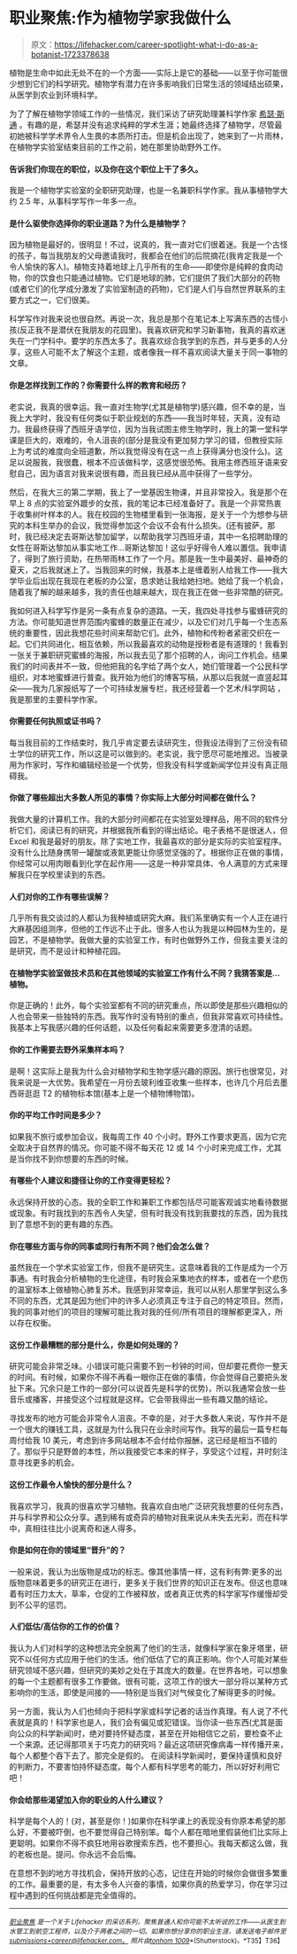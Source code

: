 # 职业聚焦:作为植物学家我做什么

> 原文：<https://lifehacker.com/career-spotlight-what-i-do-as-a-botanist-1723378638>

植物是生命中如此无处不在的一个方面——实际上是它的基础——以至于你可能很少想到它们的科学研究。植物学有潜力在许多影响我们日常生活的领域结出硕果，从医学到农业到环境科学。



为了了解在植物学领域工作的一些情况，我们采访了研究助理兼科学作家 [希瑟·斯通](http://www.friedmagazine.com/) 。有趣的是，希瑟并没有追求纯粹的学术生涯；她最终选择了植物学，尽管最初她被科学学术界令人生畏的本质所打击。但是机会出现了，她来到了一片雨林，在植物学实验室结束目前的工作之前，她在那里协助野外工作。

#### 告诉我们你现在的职位，以及你在这个职位上干了多久。

我是一个植物学实验室的全职研究助理，也是一名兼职科学作家。我从事植物学大约 2.5 年，从事科学写作一年多一点。

#### 是什么驱使你选择你的职业道路？为什么是植物学？

因为植物是最好的，很明显！不过，说真的，我一直对它们很着迷。我是一个古怪的孩子，每当我朋友的父母邀请我时，我都会在他们的后院摘花(我肯定我是一个令人愉快的客人)。植物支持着地球上几乎所有的生命——即使你是纯粹的食肉动物，你的饮食也只能通过植物。它们是地球的肺，它们提供了我们大部分的药物(或者它们的化学成分激发了实验室制造的药物)，它们是人们与自然世界联系的主要方式之一，它们很美。

科学写作对我来说也很自然。再说一次，我总是那个在笔记本上写满东西的古怪小孩(反正我不是潜伏在我朋友的花园里)。我喜欢研究和学习新事物，我真的喜欢迷失在一门学科中。要学的东西太多了。我喜欢综合我学到的东西，并与更多的人分享，这些人可能不太了解这个主题，或者像我一样不喜欢阅读大量关于同一事物的文章。

#### 你是怎样找到工作的？你需要什么样的教育和经历？

老实说，我真的很幸运。我一直对生物学(尤其是植物学)感兴趣，但不幸的是，当我上大学时，我没有任何类似于职业规划的东西——我当时年轻，天真，没有动力。我最终获得了西班牙语学位，因为当我试图主修生物学时，我上的第一堂科学课是巨大的，艰难的，令人沮丧的(部分是我没有更加努力学习的错，但教授实际上为考试的难度向全班道歉，所以我觉得没有在这一点上获得满分也没什么)。这足以说服我，我很蠢，根本不应该做科学，这感觉很恐怖。我用主修西班牙语来安慰自己，因为语言对我来说很有趣，而且我已经从高中获得了一些学分。

然后，在我大三的第二学期，我上了一堂基因生物课，并且非常投入。我是那个在早上 8 点的实验室外踱步的女孩，我的笔记本已经准备好了。我是一个非常热衷于收集树叶样本的人。我在校园的生物楼里看到一张海报，是关于一个为想参与研究的本科生举办的会议，我觉得参加这个会议不会有什么损失。(还有披萨。那时，我已经决定去哥斯达黎加留学，以帮助我学习西班牙语，其中一名招聘助理的女性在哥斯达黎加从事实地工作...哥斯达黎加！这似乎好得令人难以置信。我申请了，得到了旅行资助，在热带雨林工作了一个月。那是我一生中最美好、最神奇的夏天，之后我就迷上了。当我回来的时候，我基本上是缠着别人给我工作——我大学毕业后出现在我现在老板的办公室，恳求她让我给她扫地。她给了我一个机会，随着我了解的越来越多，我的责任也越来越大，现在我正在做一些非常酷的研究。

我如何进入科学写作是另一条有点复杂的道路。一天，我四处寻找参与蜜蜂研究的方法。你可能知道世界范围内蜜蜂的数量正在减少，以及它们对几乎每一个生态系统的重要性，因此我想花些时间来帮助它们。此外，植物和传粉者紧密交织在一起。它们共同进化，相互依赖，所以我最喜欢的动物是授粉者是有道理的！我看到一张关于兼职研究蜜蜂的海报，所以我去见了那个招聘的人，询问工作机会。结果我们的时间表并不一致，但他把我的名字给了两个女人，她们管理着一个公民科学组织，对本地蜜蜂进行普查。我开始为他们的博客写稿，从那以后我就一直竖起耳朵——我为几家报纸写了一个可持续发展专栏，我还经营着一个艺术/科学网站 ，我是那里的主要科学作家。

#### 你需要任何执照或证书吗？

每当我目前的工作结束时，我几乎肯定要去读研究生，但我设法得到了三份没有硕士学位的研究工作，所以这是可以做到的。老实说，我宁愿尽可能地推迟。当被录用为作家时，写作和编辑经验是一个优势，但我没有科学或新闻学位并没有真正阻碍我。

#### 你做了哪些超出大多数人所见的事情？你实际上大部分时间都在做什么？

我做大量的计算机工作。我的大部分时间都花在实验室处理样品，用不同的软件分析它们，阅读已有的研究，并根据我所看到的得出结论。电子表格不是很迷人，但 Excel 和我是最好的朋友。除了实地工作，我最喜欢的部分是实际的实验室程序。没有什么比随身携带一罐酸或液氮更能让你感觉坚强的了。根据你正在做的事情，你经常可以用肉眼看到化学在起作用——这是一种非常具体、令人满意的方式来理解我只在学校里读到的东西。

#### 人们对你的工作有哪些误解？

几乎所有我交谈过的人都认为我种植或研究大麻。我们系里确实有一个人正在进行大麻基因组测序，但他的工作远不止于此。很多人也认为我是以种园林为生的，是园艺，不是植物学。我做大量的实验室工作，有时也做野外工作，但我主要关注的是研究，而不是设计和种植花园。

#### 在植物学实验室做技术员和在其他领域的实验室工作有什么不同？我猜答案是...植物。

你是正确的！此外，每个实验室都有不同的研究重点，所以即使是那些兴趣相似的人也会带来一些独特的东西。我写作时没有特别的重点，但我非常喜欢可持续性。我基本上写我感兴趣的任何话题，以及任何看起来需要更多澄清的话题。

#### 你的工作需要去野外采集样本吗？

是啊！这实际上是我为什么会对植物学和生物学感兴趣的原因。旅行也很常见，对我来说是一大优势。我希望在一月份去玻利维亚收集一些样本，也许几个月后去墨西哥逛逛 T2 的植物标本馆(基本上是一个植物博物馆)。

#### 你的平均工作时间是多少？

如果我不旅行或参加会议，我每周工作 40 个小时。野外工作要求更高，因为它完全取决于自然界的情况。你可能不得不每天花 12 或 14 个小时来完成工作，尤其是当你找不到你想要的东西的时候。

#### 有哪些个人建议和捷径让你的工作变得更轻松？

永远保持开放的心态。我的全职工作和兼职工作都包括尽可能客观诚实地看待数据或现象。有时我找到的东西令人失望，但有时我没有找到我要找的东西，因为我找到了意想不到的更有趣的东西。

#### 你在哪些方面与你的同事或同行有所不同？他们会怎么做？

虽然我在一个学术实验室工作，但我不是研究生。这意味着我的工作是成为一个万事通。有时我会分析植物的生化途径，有时我会采集地衣的样本，或者在一个悲伤的温室标本上做植物心肺复苏术。我感到非常幸运，我可以从别人那里学到这么多不同的东西，尤其是因为他们中的许多人必须真正专注于自己的特定项目。然而，我的同事对他们的项目的理解可能比我对我的任何/所有项目的理解都更深入，所以存在权衡。

#### 这份工作最糟糕的部分是什么，你是如何处理的？

研究可能会非常乏味。小错误可能只需要不到一秒钟的时间，但却要花费你一整天的时间。有时候，如果你不得不再看一眼你正在做的事情，你会觉得自己要把头发扯下来。冗余只是工作的一部分(可以说首先是科学的优势)，所以我通常会放一些音乐或播客，并接受这个过程就是这样。它会带我得出一些有趣又酷的结论。

寻找发布的地方可能会非常令人沮丧。不幸的是，对于大多数人来说，写作并不是一个很大的赚钱工具，这就是为什么我只在业余时间写作。我写的最后一篇专栏每周付给我 10 美元，考虑到许多网站根本不会付给你报酬，这已经是相当不错的了。那似乎只是野兽的本性，所以我接受它本来的样子，享受这个过程，并时刻注意寻找更多的机会。

#### 这份工作最令人愉快的部分是什么？

我喜欢学习，我真的很喜欢学习植物。我喜欢自由地广泛研究我想要的任何东西，并与科学界和公众分享。遇到稀有或奇异的植物对我来说从未失去光彩，而在科学中，真相往往比小说离奇和迷人得多。

#### 你是如何在你的领域里“晋升”的？

一般来说，我认为出版物是成功的标志。像其他事情一样，这有利有弊:更多的出版物意味着更多的研究正在进行，更多关于我们世界的知识正在发布。但这也意味着有时压力太大，草率，仓促的工作被释放，或者真正优秀的科学家写作缓慢却受到不公平的惩罚。

#### 人们低估/高估你的工作的价值？

我认为人们对科学的这种想法完全脱离了他们的生活，就像科学家在象牙塔里，研究不以任何方式应用于他们的生活。他们低估了它的真正影响。你个人可能对某些研究领域不感兴趣，但研究的美妙之处在于其庞大的数量。在世界各地，可以想象的每一个主题都有很多工作要做。很有可能，这项工作的很大一部分将以某种方式影响你的生活，即使是间接的——特别是当我们对气候变化了解得更多的时候。

另一方面，我认为人们也倾向于把科学家或科学记者的话当作真理。有人说了不代表就是真的！科学家也是人，我们会有偏见或犯错误。当你读一些东西(尤其是面向公众的科学新闻)时，绝对要持怀疑态度，甚至在开始相信它之前，要检查不止一个来源。还记得那项关于巧克力的研究吗？最近这项研究像病毒一样传播开来，每个人都整个吞下去了。那完全是假的。 在阅读科学新闻时，要保持谨慎和良好的判断力，不要害怕持怀疑态度。每个人都有科学思考的能力，所以好好利用它吧！

#### 你会给那些渴望加入你的职业的人什么建议？

科学是每个人的！(对，甚至是你！)如果你在科学课上的表现没有你原本希望的那么好，不要被吓倒，也不要觉得自己特别笨。每个人都在暗地里假装他们比实际上更聪明。如果你不得不疯狂地用谷歌搜索东西，也不要担心。我每天都这么做，我的老板也是。提问。你永远不会后悔。

在意想不到的地方寻找机会，保持开放的心态，记住在开始的时候你会做很多繁重的工作。最重要的是，有太多令人兴奋的事情，如果你真的热爱学习，你在学习过程中遇到的任何挑战都是完全值得的。

* * *

[<small>*职业聚焦*</small>](http://lifehacker.com/tag/career-spotlight) <small>*是一个关于 Lifehacker 的采访系列，聚焦普通人和你可能不太听说的工作——从医生到水管工到航空工程师，以及介于两者之间的一切。如果你想分享你的职业生涯，请发送电子邮件至 submissions+career@lifehacker.com*</small>[<small>*。*</small>](mailto:submissions+career@lifehacker.com) <small>*照片由*</small>[<small>*tonhom 1009*</small>](http://www.shutterstock.com/pic-222410863/stock-photo-scientist-research-rice-jasmine-working-at-the-laboratory.html?src=syjTUHi0pPVBxRUaOUa7pQ-1-47)<small>*(Shutterstock)。*T35】T36】</small>